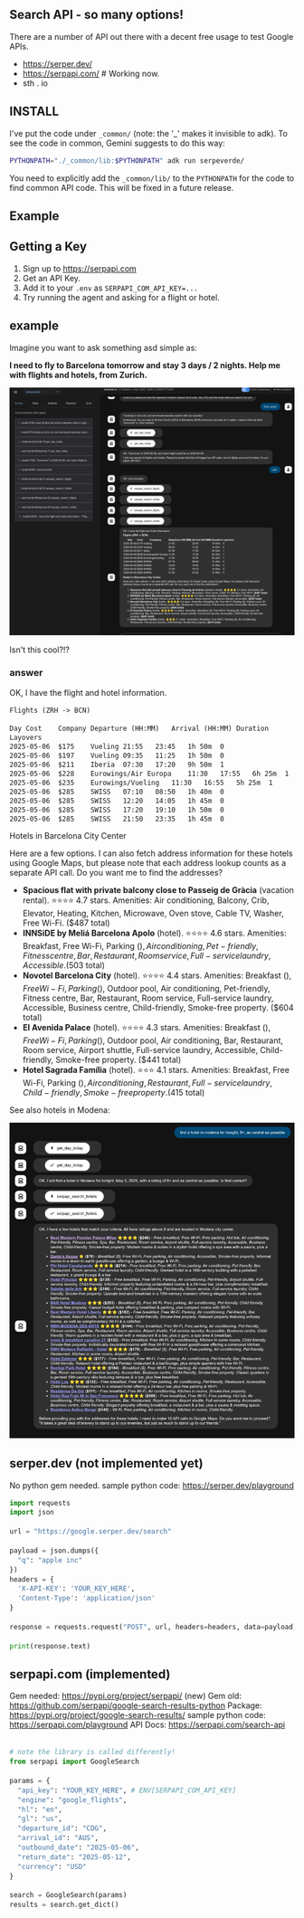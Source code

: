 
## Search API - so many options!

There are a number of API out there with a decent free usage to test Google APIs.


* https://serper.dev/
* https://serpapi.com/ # Working now.
*  sth . io

## INSTALL

I've put the code under `_common/` (note: the '_' makes it invisible to adk).
To see the code in common, Gemini suggests to do this way:

```bash
PYTHONPATH="./_common/lib:$PYTHONPATH" adk run serpeverde/
```

You need to explicitly add the `_common/lib/` to the `PYTHONPATH` for the code to find common API code. This will be fixed in a future release.

## Example

## Getting a Key

1. Sign up to https://serpapi.com
2. Get an API Key.
3. Add it to your `.env` as `SERPAPI_COM_API_KEY=...`
4. Try running the agent and asking for a flight or hotel.

## example

Imagine you want to ask something asd simple as:

**I need to fly to Barcelona tomorrow and stay 3 days / 2 nights. Help me with flights and hotels, from Zurich.**

![Possible chat result](image.png)

Isn't this cool?!?

### answer

OK, I have the flight and hotel information.

```
Flights (ZRH -> BCN)

Day	Cost	Company	Departure (HH:MM)	Arrival (HH:MM)	Duration	Layovers
2025-05-06	$175	Vueling	21:55	23:45	1h 50m	0
2025-05-06	$197	Vueling	09:35	11:25	1h 50m	0
2025-05-06	$211	Iberia	07:30	17:20	9h 50m	1
2025-05-06	$228	Eurowings/Air Europa	11:30	17:55	6h 25m	1
2025-05-06	$235	Eurowings/Vueling	11:30	16:55	5h 25m	1
2025-05-06	$285	SWISS	07:10	08:50	1h 40m	0
2025-05-06	$285	SWISS	12:20	14:05	1h 45m	0
2025-05-06	$285	SWISS	17:20	19:10	1h 50m	0
2025-05-06	$285	SWISS	21:50	23:35	1h 45m	0
```

Hotels in Barcelona City Center

Here are a few options. I can also fetch address information for these hotels using Google Maps, but please note that each address lookup counts as a separate API call. Do you want me to find the addresses?

* **Spacious flat with private balcony close to Passeig de Gràcia** (vacation rental). ⭐⭐⭐⭐ 4.7 stars. Amenities: Air conditioning, Balcony, Crib, Elevator, Heating, Kitchen, Microwave, Oven stove, Cable TV, Washer, Free Wi-Fi. ($487 total)
* **INNSiDE by Meliá Barcelona Apolo** (hotel). ⭐⭐⭐⭐ 4.6 stars. Amenities: Breakfast, Free Wi-Fi, Parking ($), Air conditioning, Pet-friendly, Fitness centre, Bar, Restaurant, Room service, Full-service laundry, Accessible. ($503 total)
* **Novotel Barcelona City** (hotel). ⭐⭐⭐⭐ 4.4 stars. Amenities: Breakfast ($), Free Wi-Fi, Parking ($), Outdoor pool, Air conditioning, Pet-friendly, Fitness centre, Bar, Restaurant, Room service, Full-service laundry, Accessible, Business centre, Child-friendly, Smoke-free property. ($604 total)
* **El Avenida Palace** (hotel). ⭐⭐⭐⭐ 4.3 stars. Amenities: Breakfast ($), Free Wi-Fi, Parking ($), Outdoor pool, Air conditioning, Bar, Restaurant, Room service, Airport shuttle, Full-service laundry, Accessible, Child-friendly, Smoke-free property. ($441 total)
* **Hotel Sagrada Família** (hotel). ⭐⭐⭐ 4.1 stars. Amenities: Breakfast, Free Wi-Fi, Parking ($), Air conditioning, Restaurant, Full-service laundry, Child-friendly, Smoke-free property. ($415 total)

See also hotels in Modena:

![hotels in modena](image-1.png)

## serper.dev (not implemented yet)

No python gem needed.
sample python code: https://serper.dev/playground

```python
import requests
import json

url = "https://google.serper.dev/search"

payload = json.dumps({
  "q": "apple inc"
})
headers = {
  'X-API-KEY': 'YOUR_KEY_HERE',
  'Content-Type': 'application/json'
}

response = requests.request("POST", url, headers=headers, data=payload)

print(response.text)
```

## serpapi.com (implemented)

Gem needed: https://pypi.org/project/serpapi/ (new)
Gem old: https://github.com/serpapi/google-search-results-python
Package: https://pypi.org/project/google-search-results/
sample python code: https://serpapi.com/playground
API Docs: https://serpapi.com/search-api

```python

# note the library is called differently!
from serpapi import GoogleSearch

params = {
  "api_key": "YOUR_KEY_HERE", # ENV[SERPAPI_COM_API_KEY]
  "engine": "google_flights",
  "hl": "en",
  "gl": "us",
  "departure_id": "CDG",
  "arrival_id": "AUS",
  "outbound_date": "2025-05-06",
  "return_date": "2025-05-12",
  "currency": "USD"
}

search = GoogleSearch(params)
results = search.get_dict()
```
